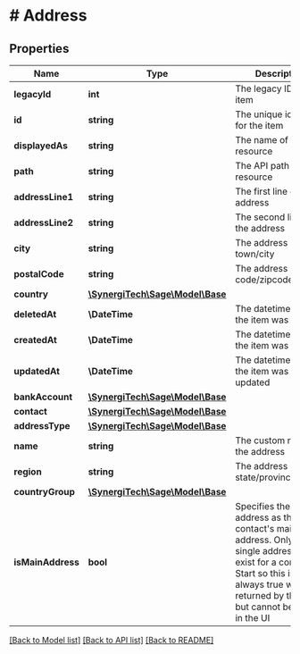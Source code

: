 # # Address

## Properties

Name | Type | Description | Notes
------------ | ------------- | ------------- | -------------
**legacyId** | **int** | The legacy ID for the item | [optional]
**id** | **string** | The unique identifier for the item | [optional]
**displayedAs** | **string** | The name of the resource | [optional]
**path** | **string** | The API path for the resource | [optional]
**addressLine1** | **string** | The first line of the address | [optional]
**addressLine2** | **string** | The second line of the address | [optional]
**city** | **string** | The address town/city | [optional]
**postalCode** | **string** | The address postal code/zipcode | [optional]
**country** | [**\SynergiTech\Sage\Model\Base**](Base.md) |  | [optional]
**deletedAt** | **\DateTime** | The datetime when the item was deleted | [optional]
**createdAt** | **\DateTime** | The datetime when the item was created | [optional]
**updatedAt** | **\DateTime** | The datetime when the item was last updated | [optional]
**bankAccount** | [**\SynergiTech\Sage\Model\Base**](Base.md) |  | [optional]
**contact** | [**\SynergiTech\Sage\Model\Base**](Base.md) |  | [optional]
**addressType** | [**\SynergiTech\Sage\Model\Base**](Base.md) |  | [optional]
**name** | **string** | The custom name of the address | [optional]
**region** | **string** | The address state/province/region | [optional]
**countryGroup** | [**\SynergiTech\Sage\Model\Base**](Base.md) |  | [optional]
**isMainAddress** | **bool** | Specifies the address as the contact&#39;s main address. Only a single address can exist for a contact in Start so this is always true when returned by the API but cannot be seen in the UI | [optional]

[[Back to Model list]](../../README.md#models) [[Back to API list]](../../README.md#endpoints) [[Back to README]](../../README.md)
